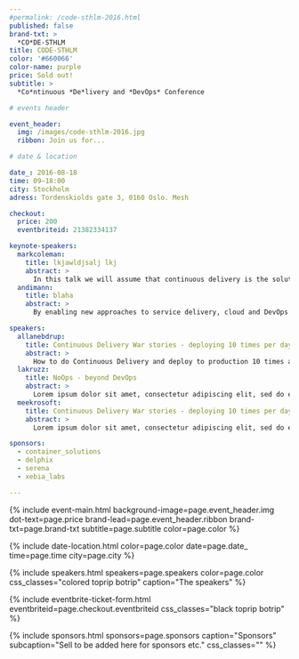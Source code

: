 ```yaml
---
#permalink: /code-sthlm-2016.html
published: false
brand-txt: >
  *CO*DE-STHLM
title: CODE-STHLM
color: '#660066'
color-name: purple
price: Sold out!
subtitle: >
  *Co*ntinuous *De*livery and *DevOps* Conference

# events header

event_header:
  img: /images/code-sthlm-2016.jpg
  ribbon: Join us for...

# date & location

date_: 2016-08-18
time: 09—18:00
city: Stockholm
adress: Tordenskiolds gate 3, 0160 Oslo. Mesh

checkout:
  price: 200
  eventbriteid: 21382334137

keynote-speakers:
  markcoleman:
    title: lkjawldjsalj lkj
    abstract: >
      In this talk we will assume that continuous delivery is the solution to your problem and will discover through various stories which character traits should be present in your team members if they are to build and deliver cutting edge software. We will conclude with suggestions on how to build such a team.This is a non-technical talk for anyone who is managing, or is a member of, a team who are trying to implement continuous delivery.
  andimann:
    title: blaha
    abstract: >
      By enabling new approaches to service delivery, cloud and DevOps together are delivering even greater speed, agility, and efficiency. No wonder leading innovators are adopting DevOps and cloud together! This presentation will explore the synergies in these two approaches, with practical tips, techniques, research data, war stories, case studies, and recommendations.

speakers:
  allanebdrup:
    title: Continuous Delivery War stories - deploying 10 times per day
    abstract: >
      How to do Continuous Delivery and deploy to production 10 times a day or more. The techniques in the talk can be used no matter if you are on an Open Source technology stack or not.
  lakruzz:
    title: NoOps - beyond DevOps
    abstract: >
      Lorem ipsum dolor sit amet, consectetur adipiscing elit, sed do eiusmod tempor incididunt ut labore et dolore magna aliqua. Ut enim ad minim veniam, quis nostrud exercitation ullamco laboris nisi ut aliquip
  meekrosoft:
    title: Continuous Delivery War stories - deploying 10 times per day
    abstract: >
      Lorem ipsum dolor sit amet, consectetur adipiscing elit, sed do eiusmod tempor incididunt ut labore et dolore magna aliqua. Ut enim ad minim veniam, quis nostrud exercitation ullamco laboris nisi ut aliquip

sponsors:
  - container_solutions
  - delphix
  - serena
  - xebia_labs

---
```


{% include event-main.html
background-image=page.event_header.img
dot-text=page.price
brand-lead=page.event_header.ribbon
brand-txt=page.brand-txt 
subtitle=page.subtitle
color=page.color %}

{% include date-location.html
color=page.color
date=page.date_
time=page.time
city=page.city %}

{% include speakers.html
speakers=page.speakers
color=page.color
css_classes="colored toprip botrip"
caption="The speakers" %}

{% include eventbrite-ticket-form.html
eventbriteid=page.checkout.eventbriteid
css_classes="black toprip botrip" %}

{% include sponsors.html
sponsors=page.sponsors
caption="Sponsors"
subcaption="Sell to be added here for sponsors etc."
css_classes="" %}

